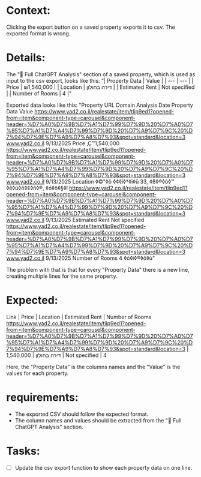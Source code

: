 # Context:
Clicking the export button on a saved property exports it to csv. The exported format is wrong.

# Details:

The "🤖 Full ChatGPT Analysis" section of a saved property, which is used as input to the csv export, looks like this:
"| Property Data | Value |
| --- | --- |
| Price | ₪1,540,000 |
| Location | דירה בחולון |
| Estimated Rent | Not specified |
| Number of Rooms | 4 |"

Exported data looks like this:
"Property URL	Domain	Analysis Date	Property Data	Value
https://www.yad2.co.il/realestate/item/tlip9ed1?opened-from=item&component-type=carousel&component-header=%D7%A0%D7%9B%D7%A1%D7%99%D7%9D%20%D7%A0%D7%95%D7%A1%D7%A4%D7%99%D7%9D%20%D7%A9%D7%9C%20%D7%94%D7%9E%D7%A9%D7%A8%D7%93&spot=standard&location=3	www.yad2.co.il	9/13/2025	Price	‚Ç™1,540,000
https://www.yad2.co.il/realestate/item/tlip9ed1?opened-from=item&component-type=carousel&component-header=%D7%A0%D7%9B%D7%A1%D7%99%D7%9D%20%D7%A0%D7%95%D7%A1%D7%A4%D7%99%D7%9D%20%D7%A9%D7%9C%20%D7%94%D7%9E%D7%A9%D7%A8%D7%93&spot=standard&location=3	www.yad2.co.il	9/13/2025	Location	◊©"◊ô ◊¢◊í◊†◊ï◊ü 33, ◊ß◊®◊ô◊™ ◊ê◊ú◊ô◊¢◊ñ◊®, ◊ó◊ô◊§◊î
https://www.yad2.co.il/realestate/item/tlip9ed1?opened-from=item&component-type=carousel&component-header=%D7%A0%D7%9B%D7%A1%D7%99%D7%9D%20%D7%A0%D7%95%D7%A1%D7%A4%D7%99%D7%9D%20%D7%A9%D7%9C%20%D7%94%D7%9E%D7%A9%D7%A8%D7%93&spot=standard&location=3	www.yad2.co.il	9/13/2025	Estimated Rent	Not specified
https://www.yad2.co.il/realestate/item/tlip9ed1?opened-from=item&component-type=carousel&component-header=%D7%A0%D7%9B%D7%A1%D7%99%D7%9D%20%D7%A0%D7%95%D7%A1%D7%A4%D7%99%D7%9D%20%D7%A9%D7%9C%20%D7%94%D7%9E%D7%A9%D7%A8%D7%93&spot=standard&location=3	www.yad2.co.il	9/13/2025	Number of Rooms	4 ◊ó◊ì◊®◊ô◊ù"

The problem with that is that for every "Property Data" there is a new line, creating multiple lines for the same property.

# Expected:

Link | Price | Location | Estimated Rent | Number of Rooms
https://www.yad2.co.il/realestate/item/tlip9ed1?opened-from=item&component-type=carousel&component-header=%D7%A0%D7%9B%D7%A1%D7%99%D7%9D%20%D7%A0%D7%95%D7%A1%D7%A4%D7%99%D7%9D%20%D7%A9%D7%9C%20%D7%94%D7%9E%D7%A9%D7%A8%D7%93&spot=standard&location=3 | 1,540,000 | דירה בחולון | Not specified | 4


Here, the "Property Data" is the columns names and the "Value" is the values for each property.

# requirements:
- The exported CSV should follow the expected format.
- The column names and values should be extracted from the "🤖 Full ChatGPT Analysis" section.

# Tasks:
- [ ] Update the csv export function to show each property data on one line.




